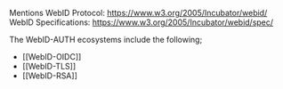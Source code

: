 Mentions WebID Protocol: https://www.w3.org/2005/Incubator/webid/
WebID Specifications: https://www.w3.org/2005/Incubator/webid/spec/

The WebID-AUTH ecosystems include the following;
- [[WebID-OIDC]]
- [[WebID-TLS]]
- [[WebID-RSA]]